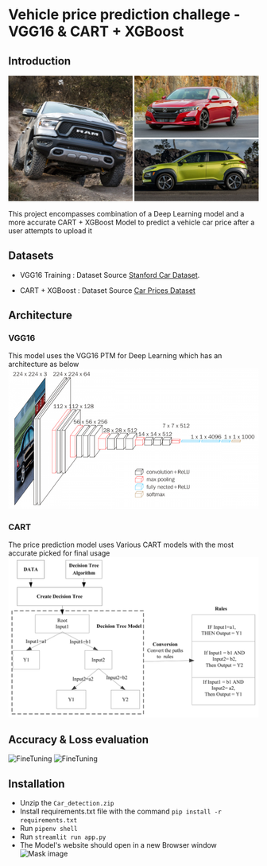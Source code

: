 # Vehicle price prediction challege - VGG16 & CART + XGBoost

## Introduction

![](./images/cover.jpg)

This project encompasses combination of a Deep Learning model and a more accurate CART + XGBoost Model to predict a vehicle car price after a user attempts to upload it 


## Datasets

* VGG16 Training : Dataset Source [Stanford Car Dataset](https://www.kaggle.com/datasets/jessicali9530/stanford-cars-dataset).

* CART  + XGBoost : Dataset Source [Car Prices Dataset](https://www.kaggle.com/datasets/sidharth178/car-prices-dataset)

## Architecture

### VGG16
This model uses the VGG16 PTM for Deep Learning which has an architecture as below 
![](./images/vgg16.png)

### CART
The price prediction model uses Various CART models with the most accurate picked for final usage
![](./images/forests.png)

## Accuracy & Loss evaluation 

![FineTuning](images/Accuracy.png)
![FineTuning](images/loss.png)


## Installation
* Unzip the `Car_detection.zip`
* Install requirements.txt file with the command `pip install -r requirements.txt`
* Run `pipenv shell`
* Run `streamlit run app.py`
* The Model's website should open in a new Browser window 
![Mask image](images/)

